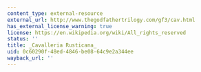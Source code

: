 ```yaml
---
content_type: external-resource
external_url: http://www.thegodfathertrilogy.com/gf3/cav.html
has_external_license_warning: true
license: https://en.wikipedia.org/wiki/All_rights_reserved
status: ''
title: _Cavalleria Rusticana_
uid: 0c60290f-48ed-4846-be08-64c9e2a344ee
wayback_url: ''
---
```

